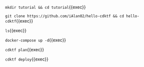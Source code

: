 
`mkdir tutorial && cd tutorial`{{exec}}

`git clone https://github.com/iAlan02/hello-cdktf && cd hello-cdktf`{{exec}}

`ls`{{exec}}

`docker-compose up -d`{{exec}}

`cdktf plan`{{exec}}

`cdktf deploy`{{exec}}

